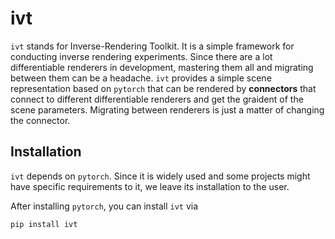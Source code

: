 # ivt
`ivt` stands for Inverse-Rendering Toolkit. It is a simple framework for conducting inverse rendering experiments. Since there are a lot differentiable renderers in development, mastering them all and migrating between them can be a headache. `ivt` provides a simple scene representation based on `pytorch` that can be rendered by **connectors** that connect to different differentiable renderers and get the graident of the scene parameters. Migrating between renderers is just a matter of changing the connector. 

## Installation
`ivt` depends on `pytorch`. Since it is widely used and some projects might have specific requirements to it, we leave its installation to the user. 

After installing `pytorch`, you can install `ivt` via
```
pip install ivt
```